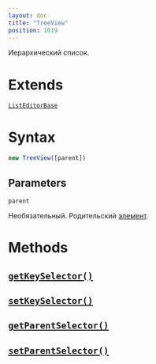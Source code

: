 ```yaml
---
layout: doc
title: "TreeView"
position: 1019
---
```


Иерархический список.

# Extends

[`ListEditorBase`](../ListEditorBase/)

# Syntax

```js
new TreeView([parent])
```

## Parameters

`parent`

Необязательный. Родительский [элемент](../../KeyConcepts/Element/).

# Methods

## [`getKeySelector()`](TreeView.getKeySelector/)
## [`setKeySelector()`](TreeView.setKeySelector/)
## [`getParentSelector()`](TreeView.getParentSelector/)
## [`setParentSelector()`](TreeView.setParentSelector/)
